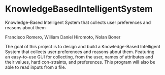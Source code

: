 # KnowledgeBasedIntelligentSystem
Knowledge-Based Intelligent System that collects user preferences and reasons about them

Francisco Romero, William Daniel Hiromoto, Nolan Boner

The goal of this project is to design and build a Knowledge-Based Intelligent System that collects user preferences and reasons about them.
Featuring an easy-to-use GUI for collecting, from the user, names of attributes and their values, hard con-straints, and preferences.
This program will also be able to read inputs from a file.
